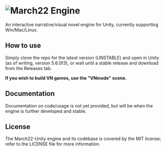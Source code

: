 # ![March22 Engine](http://i.imgur.com/9ftTAtK.png)
An interactive narrative/visual novel engine for Unity, currently supporting Win/Mac/Linux.

## How to use
Simply clone the repo for the latest version (UNSTABLE) and open in Unity (as of writing, version 5.6.0f3), or wait until a stable release and download from the Releases tab. 

**If you wish to build VN games, use the "VNmode" scene.**

## Documentation
Documentation on code/usage is not yet provided, but will be when the engine is further developed and stable.

## License
The March22-Unity engine and its codebase is covered by the MIT license; refer to the LICENSE file for more information.